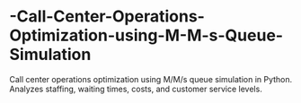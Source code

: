 # -Call-Center-Operations-Optimization-using-M-M-s-Queue-Simulation
Call center operations optimization using M/M/s queue simulation in Python. Analyzes staffing, waiting times, costs, and customer service levels.
